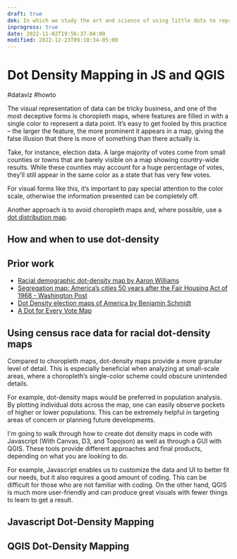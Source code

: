 ```yaml
---
draft: true
dek: In which we study the art and science of using little dots to represent people on a map
inprogress: true
date: 2022-11-02T19:56:37-04:00
modified: 2022-12-23T09:10:34-05:00
---
```

# Dot Density Mapping in JS and QGIS

#dataviz #howto

The visual representation of data can be tricky business, and one of the most deceptive forms is choropleth maps, where features are filled in with a single color to represent a data point. It’s easy to get fooled by this practice – the larger the feature, the more prominent it appears in a map, giving the false illusion that there is more of something than there actually is.

Take, for instance, election data. A large majority of votes come from small counties or towns that are barely visible on a map showing country-wide results. While these counties may account for a huge percentage of votes, they’ll still appear in the same color as a state that has very few votes.

For visual forms like this, it’s important to pay special attention to the color scale, otherwise the information presented can be completely off.

Another approach is to avoid choropleth maps and, where possible, use a [dot distribution map](https://en.wikipedia.org/wiki/Dot_distribution_map). 

## How and when to use dot-density
## Prior work
- [Racial demographic dot-density map by Aaron Williams](https://observablehq.com/@aboutaaron/racial-demographic-dot-density-map)
- [Segregation map: America’s cities 50 years after the Fair Housing Act of 1968 - Washington Post](https://www.washingtonpost.com/graphics/2018/national/segregation-us-cities/)
- [Dot Density election maps of America by Benjamin Schmidt](https://observablehq.com/@bmschmidt/2020-election-dot-density)
- [A Dot for Every Vote Map](https://www.esri.com/en-us/maps-we-love/gallery/election-2016-dot-density)

## Using census race data for racial dot-density maps

Compared to choropleth maps, dot-density maps provide a more granular level of detail. This is especially beneficial when analyzing at small-scale areas, where a choropleth’s single-color scheme could obscure unintended details. 

For example, dot-density maps would be preferred in population analysis. By plotting individual dots across the map, one can easily observe pockets of higher or lower populations. This can be extremely helpful in targeting areas of concern or planning future developments.

I'm going to walk through how to create dot density maps in code with Javascript (With Canvas, D3, and Topojson) as well as through a GUI with QGIS. These tools provide different approaches and final products, depending on what you are looking to do. 

For example, Javascript enables us to customize the data and UI to better fit our needs, but it also requires a good amount of coding. This can be difficult for those who are not familiar with coding. On the other hand, QGIS is much more user-friendly and can produce great visuals with fewer things to learn to get a result. 

## Javascript Dot-Density Mapping

## QGIS Dot-Density Mapping
